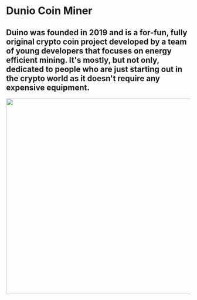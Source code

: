 # Dunio Coin Miner

## Duino was founded in 2019 and is a for-fun, fully original crypto coin project developed by a team of young developers that focuses on energy efficient mining. It's mostly, but not only, dedicated to people who are just starting out in the crypto world as it doesn't require any expensive equipment.




 <td><img src="https://user-images.githubusercontent.com/59584919/172526435-1e474e94-578d-4f06-823f-3024ae7ee911.png" width=800 height=533></td>
